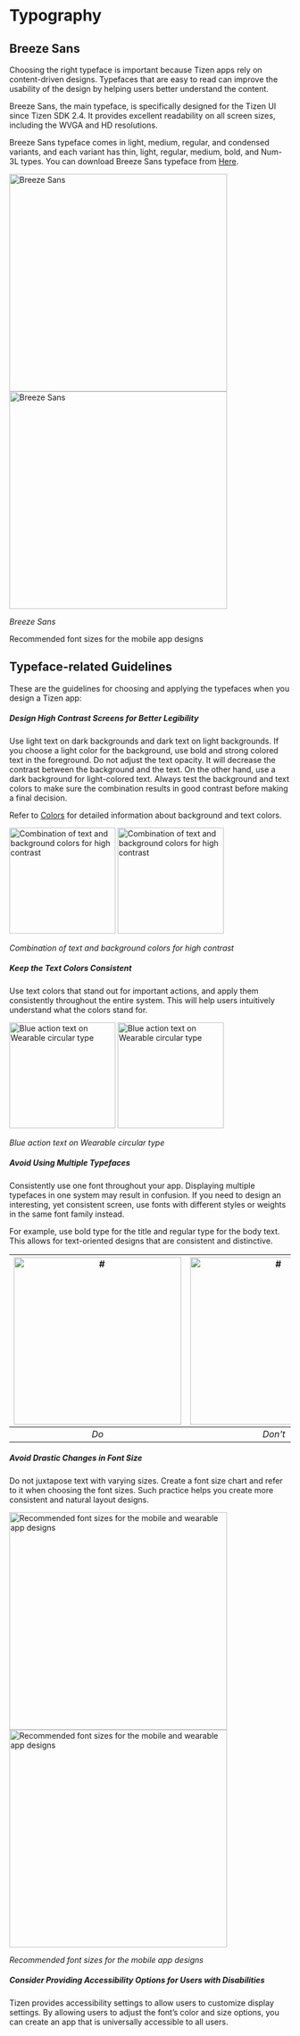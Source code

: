 ﻿
# Typography

<a name="breeze-sans"></a>
## Breeze Sans

Choosing the right typeface is important because Tizen apps rely on content-driven designs. Typefaces that are easy to read can improve the usability of the design by helping users better understand the content.

Breeze Sans, the main typeface, is specifically designed for the Tizen UI since Tizen SDK 2.4. It provides excellent readability on all screen sizes, including the WVGA and HD resolutions.

Breeze Sans typeface comes in light, medium, regular, and condensed variants, and each variant has thin, light, regular, medium, bold, and Num-3L types. You can download Breeze Sans typeface from [Here](https://developer.tizen.org/sites/default/files/documentation/breeze_sans.zip).

<img alt="Breeze Sans" src="media/16.png" width="390px" />  <img alt="Breeze Sans" src="media/16-2-15.png" width="390px" margin-left="9px" margin-bottom="377px" />  

*Breeze Sans*

Recommended font sizes for the mobile app designs

<a name="typeface-related-guidelines"></a>
## Typeface-related Guidelines

These are the guidelines for choosing and applying the typefaces when you design a Tizen app:

##### Design High Contrast Screens for Better Legibility

Use light text on dark backgrounds and dark text on light backgrounds. If you choose a light color for the background, use bold and strong colored text in the foreground. Do not adjust the text opacity. It will decrease the contrast between the background and the text. On the other hand, use a dark background for light-colored text. Always test the background and text colors to make sure the combination results in good contrast before making a final decision.

Refer to [Colors](colors.md) for detailed information about background and text colors.

<img src="media/2.1_set_alarm.png" alt="Combination of text and background colors for high contrast" width="190px" /> <img src="media/1.1_findmydevice.png" alt="Combination of text and background colors for high contrast" width="190px" margin-left="15px" />   

*Combination of text and background colors for high contrast*

##### Keep the Text Colors Consistent

Use text colors that stand out for important actions, and apply them consistently throughout the entire system. This will help users intuitively understand what the colors stand for.

<img src="media/7.5_popup_bottom_button_2_.png" alt="Blue action text on Wearable circular type" width="190px" /> <img src="media/blueactiontext.png" alt="Blue action text on Wearable circular type" width="190px" margin-left="15px" />    

*Blue action text on Wearable circular type*

##### Avoid Using Multiple Typefaces

Consistently use one font throughout your app. Displaying multiple typefaces in one system may result in confusion. If you need to design an interesting, yet consistent screen, use fonts with different styles or weights in the same font family instead.

For example, use bold type for the title and regular type for the body text. This allows for text-oriented designs that are consistent and distinctive.

| <img src="media/2.3.2_c.png" alt="#" width="300px" /> | <img src="media/2.3.2_d.png" alt="#" width="300px" /> |
| :---: | :---: |
| *Do* | *Don't* |

##### Avoid Drastic Changes in Font Size

Do not juxtapose text with varying sizes. Create a font size chart and refer to it when choosing the font sizes. Such practice helps you create more consistent and natural layout designs.

<img alt="Recommended font sizes for the mobile and wearable app designs" src="media/core_size_mobile-10.png" width="390px" />  <img alt="Recommended font sizes for the mobile and wearable app designs" src="media/core_size_wearable-13.png" width="390px" margin-left="9px" margin-bottom="244px" />  

*Recommended font sizes for the mobile app designs*

##### Consider Providing Accessibility Options for Users with Disabilities

Tizen provides accessibility settings to allow users to customize display settings. By allowing users to adjust the font’s color and size options, you can create an app that is universally accessible to all users.
